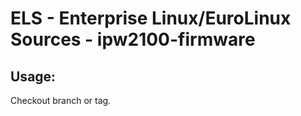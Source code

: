 # ELS - Enterprise Linux/EuroLinux Sources - ipw2100-firmware
 
## Usage:
  Checkout branch or tag.
